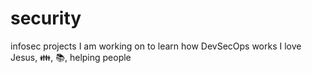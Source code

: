 # security
infosec projects I am working on to learn how DevSecOps works
I love Jesus, :family:, 📚, helping people
